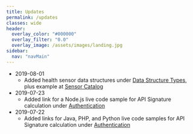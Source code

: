 ```yaml
---
title: Updates
permalink: /updates
classes: wide
header:
  overlay_color: "#000000"
  overlay_filter: "0.0"
  overlay_image: /assets/images/landing.jpg
sidebar:
  nav: "navMain"
---
```


- 2019-08-01
  - Added health sensor data structures under [Data Structure Types](data-structure-types), plus example at [Sensor Catalog](sensor-catalog)
- 2019-07-23
  - Added link for a Node.js live code sample for API Signature calculation under [Authentication](authentication)
- 2019-07-22
  - Added links for Java, PHP, and Python live code samples for API Signature calculation under [Authentication](authentication)
